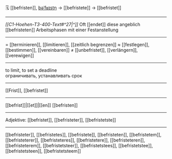 🗓️ [[befristen]], [bəˈfʁɪstn̩](https://youglish.com/pronounce/befristen/german) → [[befristete]] → [[befristet]]

---
*[[C1-Hoehen-T3-400-Text#^27|^]]* Oft [[endet]] diese angeblich [[befristeten]] Arbeitsphasen mit einer Festanstellung

---
= [[terminieren]], [[limitieren]], [[zeitlich begrenzen]]
≈ [[festlegen]], [[bestimmen]], [[vereinbaren]]
≠ [[unbefristet]], [[verlängern]], [[verewigen]]

---
to limit, to set a deadline  
ограничивать, устанавливать срок

---
[[Frist]], [[befristet]]

---
[[befrist]]|[[et]]|[[en]]
[[befristen]]


---
Adjektive: [[befristet]], [[befristeter]], [[befristetste]]

---
[[befristeter]], [[befristetes]], [[befristete]], [[befristeten]], [[befristetem]], [[befristeterer]], [[befristeteres]], [[befristetere]], [[befristeteren]], [[befristeterem]], [[befristetsteer]], [[befristetstees]], [[befristetstee]], [[befristetsteen]], [[befristetsteem]]